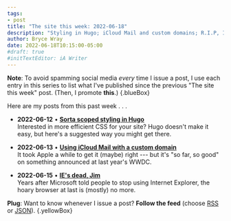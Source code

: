 ```yaml
---
tags:
- post
title: "The site this week: 2022-06-18"
description: "Styling in Hugo; iCloud Mail and custom domains; R.I.P, IE."
author: Bryce Wray
date: 2022-06-18T10:15:00-05:00
#draft: true
#initTextEditor: iA Writer
---
```


**Note**: To avoid spamming social media *every* time I issue a post, I use each entry in this series to list what I've published since the previous "The site this week" post. (Then, I promote **this**.)
{.blueBox}

Here are my posts from this past week . . .

- <strong class="pokey">2022-06-12</strong> • [**Sorta scoped styling in Hugo**](/posts/2022/06/sorta-scoped-styling-hugo/)\
Interested in more efficient CSS for your site? Hugo doesn't make it easy, but here's a suggested way you might get there.

- <strong class="pokey">2022-06-13</strong> • [**Using iCloud Mail with a custom domain**](/posts/2022/06/using-icloud-mail-custom-domain/)\
It took Apple a while to get it (maybe) right --- but it's "so far, so good" on something announced at last year's WWDC.

- <strong class="pokey">2022-06-15</strong> • [**IE's dead, Jim**](/posts/2022/06/ies-dead-jim/)\
Years after Microsoft told people to stop using Internet Explorer, the hoary browser at last is (mostly) no more.

**Plug**: Want to know whenever I issue a post? **Follow the feed** (choose [RSS](/index.xml) or [JSON](/index.json)).
{.yellowBox}
